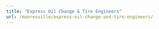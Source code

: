 ```yaml
---
title: "Express Oil Change & Tire Engineers"
url: /mooresville/express-oil-change-and-tire-engineers/
---
```

